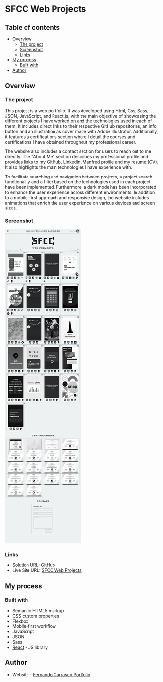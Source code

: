 # SFCC Web Projects

## Table of contents

- [Overview](#overview)
  - [The project](#the-project)
  - [Screenshot](#screenshot)
  - [Links](#links)
- [My process](#my-process)
  - [Built with](#built-with)
- [Author](#author)

## Overview

### The project

This project is a web portfolio. It was developed using Html, Css, Sass, JSON, JavaScript, and React.js, with the main objective of showcasing the different projects I have worked on and the technologies used in each of them. It includes direct links to their respective GitHub repositories, an info button and an illustration as cover made with Adobe Illustrator. Additionally, it features a certifications section where I detail the courses and certifications I have obtained throughout my professional career.

The website also includes a contact section for users to reach out to me directly. The "About Me" section describes my professional profile and provides links to my GitHub, Linkedin, Manfred profile and my resume (CV). It also highlights the main technologies I have experience with.

To facilitate searching and navigation between projects, a project search functionality and a filter based on the technologies used in each project have been implemented. Furthermore, a dark mode has been incorporated to enhance the user experience across different environments. In addition to a mobile-first approach and responsive design, the website includes animations that enrich the user experience on various devices and screen sizes.

### Screenshot

![Desktop](./src/assets/images/screenshotsfccwebpro.png)


### Links

- Solution URL: [GitHub](https://github.com/SFCC5555/sfcc-web-projects)
- Live Site URL: [SFCC Web Projects](https://sfcc5555.netlify.app/)

## My process

### Built with

- Semantic HTML5 markup
- CSS custom properties
- Flexbox
- Mobile-first workflow
- JavaScript
- JSON
- Sass
- [React](https://reactjs.org/) - JS library

## Author

- Website - [Fernando Carrasco Portfolio](https://sfcc5555.netlify.app/)
